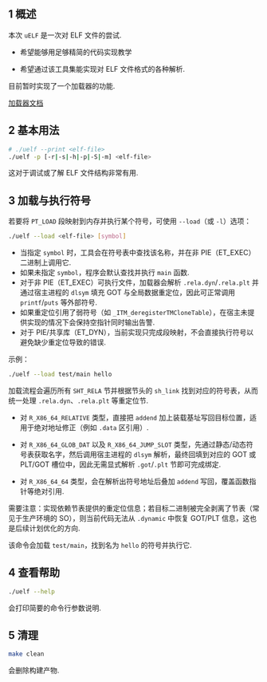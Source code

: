 ## 1 概述

本次 `uELF` 是一次对 ELF 文件的尝试.

- 希望能够用足够精简的代码实现教学

- 希望通过该工具集能实现对 ELF 文件格式的各种解析.

目前暂时实现了一个加载器的功能.

[加载器文档](http://47.108.130.26:4000/2025/10/16/%E4%BA%8C%E8%BF%9B%E5%88%B6%E6%96%87%E4%BB%B6%E7%AF%87-%E6%89%8B%E5%86%99ELF%E5%8A%A0%E8%BD%BD%E5%99%A8/)

## 2 基本用法

```bash
# ./uelf --print <elf-file>
./uelf -p [-r|-s|-h|-p|-S|-m] <elf-file>
```

这对于调试或了解 ELF 文件结构非常有用.

## 3 加载与执行符号

若要将 `PT_LOAD` 段映射到内存并执行某个符号，可使用 `--load`（或 `-l`）选项：

```bash
./uelf --load <elf-file> [symbol]
```

- 当指定 `symbol` 时，工具会在符号表中查找该名称，并在非 PIE（ET_EXEC）二进制上调用它.
- 如果未指定 `symbol`，程序会默认查找并执行 `main` 函数.
- 对于非 PIE（ET_EXEC）可执行文件，加载器会解析 `.rela.dyn`/`.rela.plt` 并通过宿主进程的 `dlsym` 填充 GOT 与全局数据重定位，因此可正常调用 `printf`/`puts` 等外部符号.
- 如果重定位引用了弱符号（如 `_ITM_deregisterTMCloneTable`），在宿主未提供实现的情况下会保持空指针同时输出告警.
- 对于 PIE/共享库（ET_DYN），当前实现只完成段映射，不会直接执行符号以避免缺少重定位导致的错误.

示例：

```bash
./uelf --load test/main hello
```

加载流程会遍历所有 `SHT_RELA` 节并根据节头的 `sh_link` 找到对应的符号表，从而统一处理 `.rela.dyn`、`.rela.plt` 等重定位节.

- 对 `R_X86_64_RELATIVE` 类型，直接把 `addend` 加上装载基址写回目标位置，适用于绝对地址修正（例如 `.data` 区引用）.

- 对 `R_X86_64_GLOB_DAT` 以及 `R_X86_64_JUMP_SLOT` 类型，先通过静态/动态符号表获取名字，然后调用宿主进程的 `dlsym` 解析，最终回填到对应的 GOT 或 PLT/GOT 槽位中，因此无需显式解析 `.got`/`.plt` 节即可完成绑定.

- 对 `R_X86_64_64` 类型，会在解析出符号地址后叠加 `addend` 写回，覆盖函数指针等绝对引用.

需要注意：实现依赖节表提供的重定位信息；若目标二进制被完全剥离了节表（常见于生产环境的 SO），则当前代码无法从 `.dynamic` 中恢复 GOT/PLT 信息，这也是后续计划优化的方向.

该命令会加载 `test/main`，找到名为 `hello` 的符号并执行它.

## 4 查看帮助

```bash
./uelf --help
```

会打印简要的命令行参数说明.

## 5 清理

```bash
make clean
```

会删除构建产物.